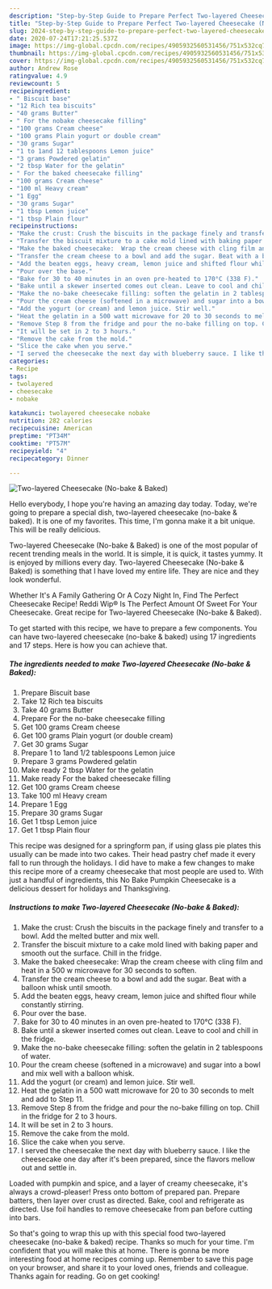 ```yaml
---
description: "Step-by-Step Guide to Prepare Perfect Two-layered Cheesecake (No-bake &amp;amp; Baked)"
title: "Step-by-Step Guide to Prepare Perfect Two-layered Cheesecake (No-bake &amp;amp; Baked)"
slug: 2024-step-by-step-guide-to-prepare-perfect-two-layered-cheesecake-no-bake-and-amp-baked
date: 2020-07-24T17:21:25.537Z
image: https://img-global.cpcdn.com/recipes/4905932560531456/751x532cq70/two-layered-cheesecake-no-bake-baked-recipe-main-photo.jpg
thumbnail: https://img-global.cpcdn.com/recipes/4905932560531456/751x532cq70/two-layered-cheesecake-no-bake-baked-recipe-main-photo.jpg
cover: https://img-global.cpcdn.com/recipes/4905932560531456/751x532cq70/two-layered-cheesecake-no-bake-baked-recipe-main-photo.jpg
author: Andrew Rose
ratingvalue: 4.9
reviewcount: 5
recipeingredient:
- " Biscuit base"
- "12 Rich tea biscuits"
- "40 grams Butter"
- " For the nobake cheesecake filling"
- "100 grams Cream cheese"
- "100 grams Plain yogurt or double cream"
- "30 grams Sugar"
- "1 to 1and 12 tablespoons Lemon juice"
- "3 grams Powdered gelatin"
- "2 tbsp Water for the gelatin"
- " For the baked cheesecake filling"
- "100 grams Cream cheese"
- "100 ml Heavy cream"
- "1 Egg"
- "30 grams Sugar"
- "1 tbsp Lemon juice"
- "1 tbsp Plain flour"
recipeinstructions:
- "Make the crust: Crush the biscuits in the package finely and transfer to a bowl. Add the melted butter and mix well."
- "Transfer the biscuit mixture to a cake mold lined with baking paper and smooth out the surface. Chill in the fridge."
- "Make the baked cheesecake:  Wrap the cream cheese with cling film and heat in a 500 w microwave for 30 seconds to soften."
- "Transfer the cream cheese to a bowl and add the sugar. Beat with a balloon whisk until smooth."
- "Add the beaten eggs, heavy cream, lemon juice and shifted flour while constantly stirring."
- "Pour over the base."
- "Bake for 30 to 40 minutes in an oven pre-heated to 170°C (338 F)."
- "Bake until a skewer inserted comes out clean. Leave to cool and chill in the fridge."
- "Make the no-bake cheesecake filling: soften the gelatin in 2 tablespoons of water."
- "Pour the cream cheese (softened in a microwave) and sugar into a bowl and mix well with a balloon whisk."
- "Add the yogurt (or cream) and lemon juice. Stir well."
- "Heat the gelatin in a 500 watt microwave for 20 to 30 seconds to melt and add to Step 11."
- "Remove Step 8 from the fridge and pour the no-bake filling on top. Chill in the fridge for 2 to 3 hours."
- "It will be set in 2 to 3 hours."
- "Remove the cake from the mold."
- "Slice the cake when you serve."
- "I served the cheesecake the next day with blueberry sauce. I like the cheesecake one day after it&#39;s been prepared, since the flavors mellow out and settle in."
categories:
- Recipe
tags:
- twolayered
- cheesecake
- nobake

katakunci: twolayered cheesecake nobake 
nutrition: 282 calories
recipecuisine: American
preptime: "PT34M"
cooktime: "PT57M"
recipeyield: "4"
recipecategory: Dinner

---
```



![Two-layered Cheesecake (No-bake &amp; Baked)](https://img-global.cpcdn.com/recipes/4905932560531456/751x532cq70/two-layered-cheesecake-no-bake-baked-recipe-main-photo.jpg)

Hello everybody, I hope you're having an amazing day today. Today, we're going to prepare a special dish, two-layered cheesecake (no-bake &amp; baked). It is one of my favorites. This time, I'm gonna make it a bit unique. This will be really delicious.

Two-layered Cheesecake (No-bake &amp; Baked) is one of the most popular of recent trending meals in the world. It is simple, it is quick, it tastes yummy. It is enjoyed by millions every day. Two-layered Cheesecake (No-bake &amp; Baked) is something that I have loved my entire life. They are nice and they look wonderful.

Whether It&#39;s A Family Gathering Or A Cozy Night In, Find The Perfect Cheesecake Recipe! Reddi Wip® Is The Perfect Amount Of Sweet For Your Cheesecake. Great recipe for Two-layered Cheesecake (No-bake &amp; Baked).


To get started with this recipe, we have to prepare a few components. You can have two-layered cheesecake (no-bake &amp; baked) using 17 ingredients and 17 steps. Here is how you can achieve that.

<!--inarticleads1-->

##### The ingredients needed to make Two-layered Cheesecake (No-bake &amp; Baked):

1. Prepare  Biscuit base
1. Take 12 Rich tea biscuits
1. Take 40 grams Butter
1. Prepare  For the no-bake cheesecake filling
1. Get 100 grams Cream cheese
1. Get 100 grams Plain yogurt (or double cream)
1. Get 30 grams Sugar
1. Prepare 1 to 1and 1/2 tablespoons Lemon juice
1. Prepare 3 grams Powdered gelatin
1. Make ready 2 tbsp Water for the gelatin
1. Make ready  For the baked cheesecake filling
1. Get 100 grams Cream cheese
1. Take 100 ml Heavy cream
1. Prepare 1 Egg
1. Prepare 30 grams Sugar
1. Get 1 tbsp Lemon juice
1. Get 1 tbsp Plain flour


This recipe was designed for a springform pan, if using glass pie plates this usually can be made into two cakes. Their head pastry chef made it every fall to run through the holidays. I did have to make a few changes to make this recipe more of a creamy cheesecake that most people are used to. With just a handful of ingredients, this No Bake Pumpkin Cheesecake is a delicious dessert for holidays and Thanksgiving. 

<!--inarticleads2-->

##### Instructions to make Two-layered Cheesecake (No-bake &amp; Baked):

1. Make the crust: Crush the biscuits in the package finely and transfer to a bowl. Add the melted butter and mix well.
1. Transfer the biscuit mixture to a cake mold lined with baking paper and smooth out the surface. Chill in the fridge.
1. Make the baked cheesecake:  Wrap the cream cheese with cling film and heat in a 500 w microwave for 30 seconds to soften.
1. Transfer the cream cheese to a bowl and add the sugar. Beat with a balloon whisk until smooth.
1. Add the beaten eggs, heavy cream, lemon juice and shifted flour while constantly stirring.
1. Pour over the base.
1. Bake for 30 to 40 minutes in an oven pre-heated to 170°C (338 F).
1. Bake until a skewer inserted comes out clean. Leave to cool and chill in the fridge.
1. Make the no-bake cheesecake filling: soften the gelatin in 2 tablespoons of water.
1. Pour the cream cheese (softened in a microwave) and sugar into a bowl and mix well with a balloon whisk.
1. Add the yogurt (or cream) and lemon juice. Stir well.
1. Heat the gelatin in a 500 watt microwave for 20 to 30 seconds to melt and add to Step 11.
1. Remove Step 8 from the fridge and pour the no-bake filling on top. Chill in the fridge for 2 to 3 hours.
1. It will be set in 2 to 3 hours.
1. Remove the cake from the mold.
1. Slice the cake when you serve.
1. I served the cheesecake the next day with blueberry sauce. I like the cheesecake one day after it&#39;s been prepared, since the flavors mellow out and settle in.


Loaded with pumpkin and spice, and a layer of creamy cheesecake, it&#39;s always a crowd-pleaser! Press onto bottom of prepared pan. Prepare batters, then layer over crust as directed. Bake, cool and refrigerate as directed. Use foil handles to remove cheesecake from pan before cutting into bars. 

So that's going to wrap this up with this special food two-layered cheesecake (no-bake &amp; baked) recipe. Thanks so much for your time. I'm confident that you will make this at home. There is gonna be more interesting food at home recipes coming up. Remember to save this page on your browser, and share it to your loved ones, friends and colleague. Thanks again for reading. Go on get cooking!
